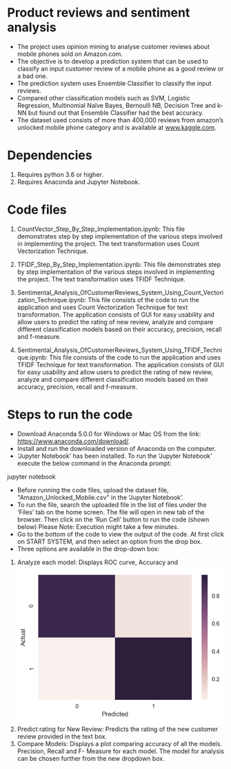 # Product reviews and sentiment analysis

- The project uses opinion mining to analyse customer reviews about mobile phones sold on Amazon.com. 
- The objective is to develop a prediction system that can be used to classify an input customer review of a mobile phone as a good review or a bad one.
- The prediction system uses Ensemble Classifier to classify the input reviews. 
- Compared other classification models such as SVM, Logistic Regression, Multinomial Naïve Bayes, Bernoulli NB, Decision Tree and k-NN but found out that Ensemble Classifier had the best accuracy. 
- The dataset used consists of more than 400,000 reviews from amazon’s unlocked mobile phone category and is available at www.kaggle.com.

# Dependencies

1. Requires python 3.6 or higher.
2. Requires Anaconda and Jupyter Notebook.

# Code files

1. CountVector_Step_By_Step_Implementation.ipynb: This file demonstrates step by step implementation of the various steps involved in implementing the project. The text transformation uses Count Vectorization Technique.

2. TFIDF_Step_By_Step_Implementation.ipynb: This file demonstrates step by step implementation of the various steps involved in implementing the project. The text transformation uses TFIDF Technique.

3. Sentimental_Analysis_OfCustomerReviews_System_Using_Count_Vectorization_Technique.ipynb: This file consists of the code to run the application and uses Count Vectorization Technique for text transformation. The application consists of GUI for easy usability and allow users to predict the rating of new review, analyze and compare different classification models based on their accuracy, precision, recall and f-measure.

4. Sentimental_Analysis_OfCustomerReviews_System_Using_TFIDF_Technique.ipynb: This file consists of the code to run the application and uses TFIDF Technique for text transformation. The application consists of GUI for easy usability and allow users to predict the rating of new review, analyze and compare different classification models based on their accuracy, precision, recall and f-measure.

# Steps to run the code

- Download Anaconda 5.0.0 for Windows or Mac OS from the link: https://www.anaconda.com/download/. 
- Install and run the downloaded version of Anaconda on the computer.
- ‘Jupyter Notebook’ has been installed. To run the ‘Jupyter Notebook’ execute the below command in the Anaconda prompt:

jupyter notebook

- Before running the code files, upload the dataset file, "Amazon_Unlocked_Mobile.csv" in the ‘Jupyter Notebook’.
- To run the file, search the uploaded file in the list of files under the ‘Files’ tab on the home screen. The file will open in new tab of the browser. Then click on the ‘Run Cell’ button to run the code (shown below) Please Note: Execution might take a few minutes.
- Go to the bottom of the code to view the output of the code. At first click on START SYSTEM, and then select an option from the drop box.
- Three options are available in the drop-down box:
1. Analyze each model: Displays ROC curve, Accuracy and
![](images/img3.png)
2. Predict rating for New Review: Predicts the rating of the new customer review provided in the text box.
3. Compare Models: Displays a plot comparing accuracy of all the models.
 Precision, Recall and F-
 Measure for each model. The model for analysis can be chosen further from the
 new dropdown box.
